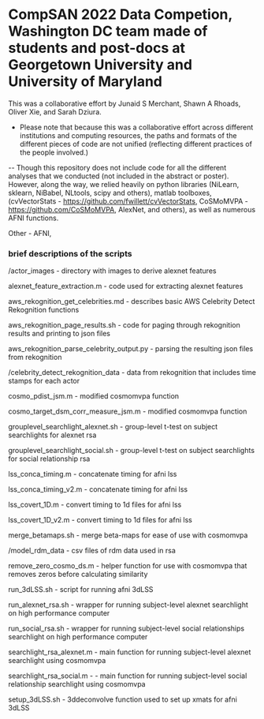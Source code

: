 # CompSAN 2022 Data Competion, Washington DC team made of students and post-docs at Georgetown University and University of Maryland

This was a collaborative effort by Junaid S Merchant, Shawn A Rhoads, Oliver Xie, and Sarah Dziura. 

- Please note that because this was a collaborative effort across different institutions and computing resources, the paths and formats of the different pieces of code are not unified (reflecting different practices of the people involved.)

-- Though this repository does not include code for all the different analyses that we conducted (not included in the abstract or poster). However, along the way, we relied heavily on python libraries (NiLearn, sklearn, NiBabel, NLtools, scipy and others), matlab toolboxes, (cvVectorStats - https://github.com/fwillett/cvVectorStats, CoSMoMVPA - https://github.com/CoSMoMVPA, AlexNet, and others), as well as numerous AFNI functions.

Other - AFNI, 

### brief descriptions of the scripts 

/actor_images - directory with images to derive alexnet features

alexnet_feature_extraction.m - code used for extracting alexnet features

aws_rekognition_get_celebrities.md - describes basic AWS Celebrity Detect Rekognition functions

aws_rekognition_page_results.sh - code for paging through rekognition results and printing to json files

aws_rekognition_parse_celebrity_output.py - parsing the resulting json files from rekognition 

/celebrity_detect_rekognition_data - data from rekognition that includes time stamps for each actor

cosmo_pdist_jsm.m - modified cosmomvpa function

cosmo_target_dsm_corr_measure_jsm.m - modified cosmomvpa function

grouplevel_searchlight_alexnet.sh - group-level t-test on subject searchlights for alexnet rsa

grouplevel_searchlight_social.sh - group-level t-test on subject searchlights for social relationship rsa

lss_conca_timing.m - concatenate timing for afni lss

lss_conca_timing_v2.m - concatenate timing for afni lss

lss_covert_1D.m - convert timing to 1d files for afni lss

lss_covert_1D_v2.m - convert timing to 1d files for afni lss

merge_betamaps.sh - merge beta-maps for ease of use with cosmomvpa

/model_rdm_data - csv files of rdm data used in rsa

remove_zero_cosmo_ds.m - helper function for use with cosmomvpa that removes zeros before calculating similarity 

run_3dLSS.sh - script for running afni 3dLSS

run_alexnet_rsa.sh - wrapper for running subject-level alexnet searchlight on high performance computer

run_social_rsa.sh - wrapper for running subject-level social relationships searchlight on high performance computer

searchlight_rsa_alexnet.m - main function for running subject-level alexnet searchlight using cosmomvpa

searchlight_rsa_social.m - - main function for running subject-level social relationship searchlight using cosmomvpa

setup_3dLSS.sh - 3ddeconvolve function used to set up xmats for afni 3dLSS
